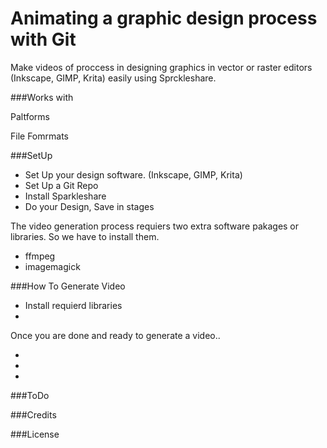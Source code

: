 # Animating a graphic design process with Git

Make videos of proccess in designing graphics in vector or raster editors (Inkscape, GIMP, Krita) easily using Sprckleshare. 


###Works with

Paltforms

File Fomrmats

###SetUp

  - Set Up your design software. (Inkscape, GIMP, Krita)
  - Set Up a Git Repo
  - Install Sparkleshare
  - Do your Design, Save in stages


The video generation process requiers two extra software pakages or libraries. So we have to install them.

  - ffmpeg
  - imagemagick


###How To Generate Video

  - Install requierd libraries
  -


Once you are done and ready to generate a video..

  -  
  - 
  - 



###ToDo


###Credits


###License 
